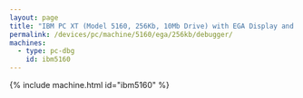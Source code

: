 ```yaml
---
layout: page
title: "IBM PC XT (Model 5160, 256Kb, 10Mb Drive) with EGA Display and Debugger"
permalink: /devices/pc/machine/5160/ega/256kb/debugger/
machines:
  - type: pc-dbg
    id: ibm5160
---
```


{% include machine.html id="ibm5160" %}
